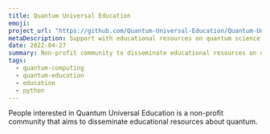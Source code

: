 ```yaml
---
title: Quantum Universal Education 
emoji: 
project_url: "https://github.com/Quantum-Universal-Education/Quantum-Universal-Education.github.io"
metaDescription: Support with educational resources on quantum science.
date: 2022-04-27
summary: Non-profit community to disseminate educational resources on quantum science 
tags:
  - quantum-computing
  - quantum-education
  - education
  - python
---
```


People interested in Quantum Universal Education is a non-profit community that aims to disseminate educational resources about quantum.
